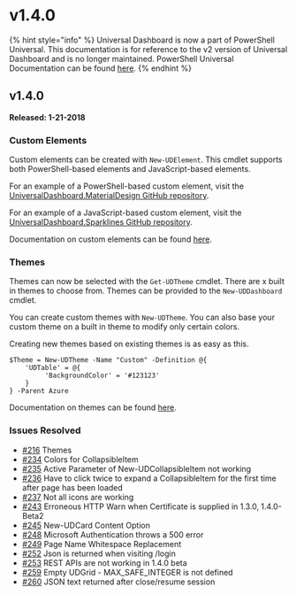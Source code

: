 # v1.4.0

{% hint style="info" %}
Universal Dashboard is now a part of PowerShell Universal. This documentation is for reference to the v2 version of Universal Dashboard and is no longer maintained. PowerShell Universal Documentation can be found [here](https://docs.ironmansoftware.com).
{% endhint %}

## v1.4.0

**Released: 1-21-2018**

### Custom Elements

Custom elements can be created with `New-UDElement`. This cmdlet supports both PowerShell-based elements and JavaScript-based elements.

For an example of a PowerShell-based custom element, visit the [UniversalDashboard.MaterialDesign GitHub repository](https://github.com/ironmansoftware/ud-material-design).

For an example of a JavaScript-based custom element, visit the [UniversalDashboard.Sparklines GitHub repository](https://github.com/ironmansoftware/ud-sparklines).

Documentation on custom elements can be found [here](../components/custom-components/).

### Themes

Themes can now be selected with the `Get-UDTheme` cmdlet. There are x built in themes to choose from. Themes can be provided to the `New-UDDashboard` cmdlet.

You can create custom themes with `New-UDTheme`. You can also base your custom theme on a built in theme to modify only certain colors.

Creating new themes based on existing themes is as easy as this.

```text
$Theme = New-UDTheme -Name "Custom" -Definition @{
    'UDTable' = @{
         'BackgroundColor' = '#123123'
    }
} -Parent Azure
```

Documentation on themes can be found [here](../look-and-feel/themes.md).

### Issues Resolved

* [\#216](https://github.com/adamdriscoll/poshprotools/issues/216) Themes
* [\#234](https://github.com/adamdriscoll/poshprotools/issues/234) Colors for CollapsibleItem
* [\#235](https://github.com/adamdriscoll/poshprotools/issues/235) Active Parameter of New-UDCollapsibleItem not working
* [\#236](https://github.com/adamdriscoll/poshprotools/issues/236) Have to click twice to expand a CollapsibleItem for the first time after page has been loaded 
* [\#237](https://github.com/adamdriscoll/poshprotools/issues/237) Not all icons are working
* [\#243](https://github.com/adamdriscoll/poshprotools/issues/243) Erroneous HTTP Warn when Certificate is supplied in 1.3.0, 1.4.0-Beta2
* [\#245](https://github.com/adamdriscoll/poshprotools/issues/245) New-UDCard Content Option
* [\#248](https://github.com/adamdriscoll/poshprotools/issues/248) Microsoft Authentication throws a 500 error
* [\#249](https://github.com/adamdriscoll/poshprotools/issues/249) Page Name Whitespace Replacement
* [\#252](https://github.com/adamdriscoll/poshprotools/issues/252) Json is returned when visiting /login
* [\#253](https://github.com/adamdriscoll/poshprotools/issues/253) REST APIs are not working in 1.4.0 beta
* [\#259](https://github.com/adamdriscoll/poshprotools/issues/259) Empty UDGrid - MAX\_SAFE\_INTEGER is not defined
* [\#260](https://github.com/adamdriscoll/poshprotools/issues/260) JSON text returned after close/resume session

